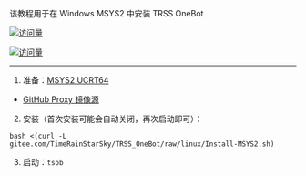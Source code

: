 该教程用于在 Windows MSYS2 中安装 TRSS OneBot

[![访问量](https://visitor-badge.glitch.me/badge?page_id=TimeRainStarSky.TRSS_OneBot-MSYS2&right_color=red&left_text=访%20问%20量)](https://msys2.org)

[![访问量](https://profile-counter.glitch.me/TimeRainStarSky-TRSS_OneBot-MSYS2/count.svg)](https://msys2.org)

---

1. 准备：[MSYS2 UCRT64](https://msys2.org)

- [GitHub Proxy 镜像源](https://ghproxy.com/github.com/msys2/msys2-installer/releases/download/nightly-x86_64/msys2-x86_64-latest.exe)

2. 安装（首次安装可能会自动关闭，再次启动即可）：

```
bash <(curl -L gitee.com/TimeRainStarSky/TRSS_OneBot/raw/linux/Install-MSYS2.sh)
```

3. 启动：`tsob`
